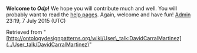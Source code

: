 __Welcome to _Odp_!__ We hope you will contribute much and well. 
You will probably want to read the [help pages](http://ontologydesignpatterns.org/wiki/Help:Contents "Help:Contents"). Again, welcome and have fun! [Admin](../User/ValentinaPresutti "User:ValentinaPresutti") 23:19, 7 July 2015 (UTC)





Retrieved from "[http://ontologydesignpatterns.org/wiki/User\_talk:DavidCarralMartinez](../User_talk/DavidCarralMartinez)"